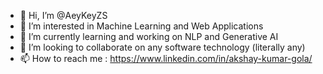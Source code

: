 - 👋 Hi, I’m @AeyKeyZS
- 👀 I’m interested in Machine Learning and Web Applications
- 🌱 I’m currently learning and working on NLP and Generative AI
- 💞️ I’m looking to collaborate on any software technology (literally any)
- 📫 How to reach me : https://www.linkedin.com/in/akshay-kumar-gola/

<!---
AeyKeyZS/AeyKeyZS is a ✨ special ✨ repository because its `README.md` (this file) appears on your GitHub profile.
You can click the Preview link to take a look at your changes.
--->
